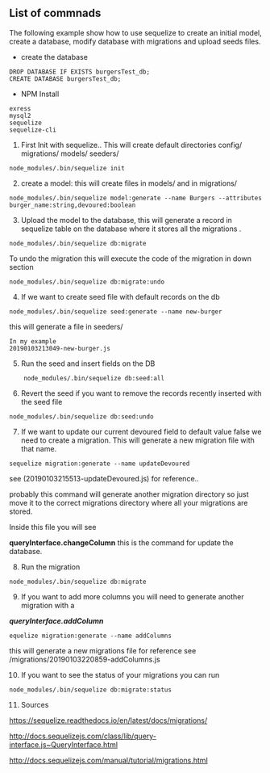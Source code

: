 ## List of commnads

The following example show how to use sequelize to create an initial model, create a database, modify database with migrations and upload seeds files. 

* create the database 
```
DROP DATABASE IF EXISTS burgersTest_db;
CREATE DATABASE burgersTest_db;
```
- NPM Install
```
exress
mysql2
sequelize
sequelize-cli
```

1. First Init with sequelize.. This will create default directories config/ migrations/ models/ seeders/
```
node_modules/.bin/sequelize init
```
2. create a model: this will create files in models/ and in migrations/

```
node_modules/.bin/sequelize model:generate --name Burgers --attributes burger_name:string,devoured:boolean
```

3. Upload the model to the database, this will generate a record in sequelize table on the database where it stores all the migrations . 
```
node_modules/.bin/sequelize db:migrate
```

To undo the migration this will execute the code of the migration in down section

```
node_modules/.bin/sequelize db:migrate:undo 
```


4. If we want to create seed file with default records on the db 
```
node_modules/.bin/sequelize seed:generate --name new-burger
```
this will generate a file in seeders/
```
In my example 
20190103213049-new-burger.js
```
5. Run the seed and insert fields on the DB
```
    node_modules/.bin/sequelize db:seed:all
```
6.  Revert the seed if you want to remove the records recently inserted with the seed file

```
node_modules/.bin/sequelize db:seed:undo
```
7. If we want to update our current devoured field to default value false we need to create a migration. This will generate a new migration file with that name. 

```
sequelize migration:generate --name updateDevoured
```

see (20190103215513-updateDevoured.js) for reference.. 

probably this command will generate another migration directory so just move it to the correct migrations directory where all your migrations are stored. 

Inside this file you will see 

__queryInterface.changeColumn__ this is the command for update the database.

8.  Run the migration 
```
node_modules/.bin/sequelize db:migrate
```

9. If you want to add more columns you will need to generate another migration with a

___queryInterface.addColumn___

```
equelize migration:generate --name addColumns
```

this will generate a new migrations file  for reference see 
/migrations/20190103220859-addColumns.js

10. If you want to see the status of your migrations you can run 

```
node_modules/.bin/sequelize db:migrate:status
```

11.  Sources

https://sequelize.readthedocs.io/en/latest/docs/migrations/

http://docs.sequelizejs.com/class/lib/query-interface.js~QueryInterface.html

http://docs.sequelizejs.com/manual/tutorial/migrations.html

